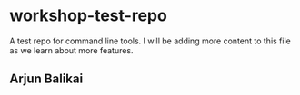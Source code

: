 # workshop-test-repo
A test repo for command line tools.
I will be adding more content to this file as we learn  about more features.

## Arjun Balikai

